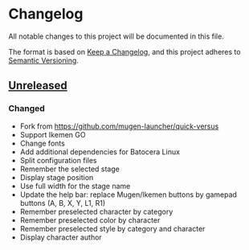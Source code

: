 # Changelog

All notable changes to this project will be documented in this file.

The format is based on [Keep a Changelog](https://keepachangelog.com/en/1.0.0/),
and this project adheres to [Semantic Versioning](https://semver.org/spec/v2.0.0.html).

## [Unreleased]

### Changed

- Fork from https://github.com/mugen-launcher/quick-versus
- Support Ikemen GO
- Change fonts
- Add additional dependencies for Batocera Linux
- Split configuration files
- Remember the selected stage
- Display stage position
- Use full width for the stage name
- Update the help bar: replace Mugen/Ikemen buttons by gamepad buttons (A, B, X, Y, L1, R1)
- Remember preselected character by category
- Remember preselected color by character
- Remember preselected style by category and character
- Display character author

[Unreleased]: https://github.com/ikemen-launcher/quick-versus/compare/04613475d356f64b9a17af8401c3be11209536c7...HEAD
